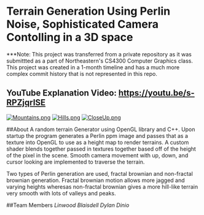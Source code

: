 # Terrain Generation Using Perlin Noise, Sophisticated Camera Contolling in a 3D space

***Note: This project was transferred from a private repository as it was submittted as a part of Northeastern's CS4300 Computer Graphics class. This project was created in a 1-month timeline and has a much more complex commit history that is not represented in this repo.

## YouTube Explanation Video: https://youtu.be/s-RPZjqrISE

[![Mountains.png](https://i.postimg.cc/d0prSR40/Mountains.png)](https://postimg.cc/FfbYYStt)
[![Hills.png](https://i.postimg.cc/N0YW2T15/Hills.png)](https://postimg.cc/gxSMfxtW)
[![CloseUp.png](https://i.postimg.cc/W3sTVC9Y/CloseUp.png)](https://postimg.cc/yJpwXQC0)

##About
A random terrain Generator using OpenGL library and C++. Upon startup the program generates a Perlin ppm image and passes that as a texture into OpenGL to use as a height map to render terrains. A custom shader blends together passed in textures together based off of the height of the pixel in the scene. Smooth camera movement with up, down, and cursor looking are implemented to traverse the terrain. 

Two types of Perlin generation are used, fractal brownian and non-fractal brownian generation. Fractal brownian motion allows more jagged and varying heights wheresas non-fractal brownian gives a more hill-like terrain very smooth with lots of valleys and peaks.



##Team Members
  *Linwood Blaisdell*
  *Dylan Dinio*
